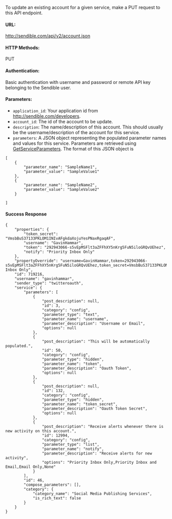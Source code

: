 To update an existing account for a given service, make a PUT request to this API endpoint.

#### URL: ####
http://sendible.com/api/v2/account.json

#### HTTP Methods: ####
PUT

#### Authentication: ####
Basic authentication with username and password or remote API key belonging to the Sendible user.

#### Parameters: ####
  * `application_id`: Your application id from http://sendible.com/developers.
  * `account_id`: The id of the account to be update.
  * `description`: The name/description of this account. This should usually be the username/description of the account for this service.
  * `parameters`: A JSON object representing the populated parameter names and values for this service. Parameters are retrieved using [GetServiceParameters](GetServiceParameters.md). The format of this JSON object is
```
[
    {
        "parameter_name": "SampleName1",
        "parameter_value": "SampleValue1"
    },
    {
        "parameter_name": "SampleName2",
        "parameter_value": "SampleValue2"
    }

]
```


#### Success Response ####

```
{
    "properties": {
        "token_secret": "VmsbBuS37133PKLOM1INIvAFgkdaXojuYesPNaxRgaqAF",
        "username": "GavinHammar",
        "token": "292943066-s5vEpMSFlt3aZFFhXY5nKrg5FuN5iloGRQvUEhez",
        "notify": "Priority Inbox Only"
    },
    "propertyOverride": "username=GavinHammar,token=292943066-s5vEpMSFlt3aZFFhXY5nKrg5FuN5iloGRQvUEhez,token_secret=VmsbBuS37133PKLOM1INIvAFgkdaXojuYesPNaxRgaqAF,notify=Priority Inbox Only",
    "id": 719216,
    "username": "gavinhammar",
    "sender_type": "twitteroauth",
    "service": {
        "parameters": [
            {
                "post_description": null,
                "id": 3,
                "category": "config",
                "parameter_type": "text",
                "parameter_name": "username",
                "parameter_description": "Username or Email",
                "options": null
            },
            {
                "post_description": "This will be automatically populated.",
                "id": 50,
                "category": "config",
                "parameter_type": "hidden",
                "parameter_name": "token",
                "parameter_description": "Oauth Token",
                "options": null
            },
            {
                "post_description": null,
                "id": 132,
                "category": "config",
                "parameter_type": "hidden",
                "parameter_name": "token_secret",
                "parameter_description": "Oauth Token Secret",
                "options": null
            },
            {
                "post_description": "Receive alerts whenever there is new activity on this account.",
                "id": 12994,
                "category": "config",
                "parameter_type": "list",
                "parameter_name": "notify",
                "parameter_description": "Receive alerts for new activity",
                "options": "Priority Inbox Only,Priority Inbox and Email,Email Only,None"
            }
        ],
        "id": 46,
        "compose_parameters": [],
        "category": {
            "category_name": "Social Media Publishing Services",
            "is_rich_text": false
        }
    }
}
```